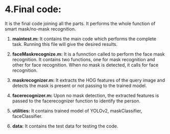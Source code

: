 # 4.Final code:

It is the final code joining all the parts. It performs the whole function of smart mask/no-mask recognition.

1)  **maintest.m:** It contains the main code which performs the complete task. Running this file will give the desired results.

2)  **faceMaskrecognize.m:** It is a funnction called to perform the face mask recognition. It contains two functions, one for mask recognition and other for face recognition. When no mask is detected, it calls for face recognition.

3)  **maskrecognizer.m:** It extracts the HOG features of the query image and detects the mask is present or not passing to the trained model.

4)  **facerecognizer.m:** Upon no mask detection, the extracted features is passed to the facerecognizer function to identify the person.

5)  **utilities:** It contains trained model of YOLOv2, maskClassifier, faceClassifier.

6)  **data:** It contains the test data for testing the code.
